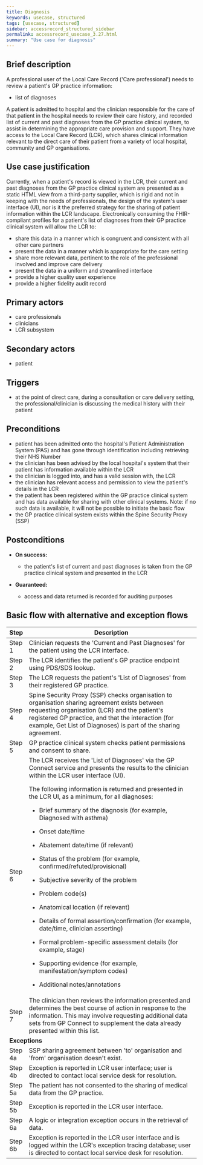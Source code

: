 ```yaml
---
title: Diagnosis
keywords: usecase, structured
tags: [usecase, structured] 
sidebar: accessrecord_structured_sidebar
permalink: accessrecord_usecase_3.27.html
summary: "Use case for diagnosis"
---
```


## Brief description

A professional user of the Local Care Record ('Care professional') needs to review a patient's GP practice information:

  - list of diagnoses

A patient is admitted to hospital and the clinician responsible for the care of that patient in the hospital needs to review their care history, and recorded list of current and past diagnoses from the GP practice clinical system, to assist in determining the appropriate care provision and support. They have access to the Local Care Record (LCR), which shares clinical information relevant to the direct care of their patient from a variety of local hospital, community and GP organisations.

## Use case justification  

Currently, when a patient's record is viewed in the LCR, their current and past diagnoses from the GP practice clinical system are presented as a static HTML view from a third-party supplier, which is rigid and not in keeping with the needs of professionals, the design of the system's user interface (UI), nor is it the preferred strategy for the sharing of patient information within the LCR landscape. Electronically consuming the FHIR-compliant profiles for a patient's list of diagnoses from their GP practice clinical system will allow the LCR to:

  - share this data in a manner which is congruent and consistent with all other care partners
  - present the data in a manner which is appropriate for the care setting
  - share more relevant data, pertinent to the role of the professional involved and improve care delivery
  - present the data in a uniform and streamlined interface
  - provide a higher quality user experience
  - provide a higher fidelity audit record

## Primary actors  

  - care professionals
  - clinicians
  - LCR subsystem

## Secondary actors 

- patient

## Triggers 
  
- at the point of direct care, during a consultation or care delivery setting, the professional/clinician is discussing the medical history with their patient

## Preconditions 

  - patient has been admitted onto the hospital's Patient Administration System (PAS) and has gone through identification including retrieving their NHS Number
  - the clinician has been advised by the local hospital's system that their patient has information available within the LCR
  - the clinician is logged into, and has a valid session with, the LCR
  - the clinician has relevant access and permission to view the patient's details in the LCR
  - the patient has been registered within the GP practice clinical system and has data available for sharing with other clinical systems. Note: if no such data is available, it will not be possible to initiate the basic flow
  - the GP practice clinical system exists within the Spine Security Proxy (SSP)

## Postconditions 

  - **On success:**
    
      - the patient's list of current and past diagnoses is taken from the GP practice clinical system and presented in the LCR

  - **Guaranteed:**
    
      - access and data returned is recorded for auditing purposes

## Basic flow with alternative and exception flows 

<table>
<thead>
<tr class="header">
<th width="10%"><strong>Step</strong></th>
<th><strong>Description</strong></th>
</tr>
</thead>
<tbody>
<tr class="even">
<td>Step 1</td>
<td>Clinician requests the 'Current and Past Diagnoses' for the patient using the LCR interface.</td>
</tr>
<tr class="odd">
<td>Step 2</td>
<td>The LCR identifies the patient's GP practice endpoint using PDS/SDS lookup.</td>
</tr>
<tr class="even">
<td>Step 3</td>
<td>The LCR requests the patient's 'List of Diagnoses' from their registered GP practice.</td>
</tr>
<tr class="odd">
<td>Step 4</td>
<td>Spine Security Proxy (SSP) checks organisation to organisation sharing agreement exists between requesting organisation (LCR) and the patient's registered GP practice, and that the interaction (for example, Get List of Diagnoses) is part of the sharing agreement.</td>
</tr>
<tr class="even">
<td>Step 5</td>
<td>GP practice clinical system checks patient permissions and consent to share.</td>
</tr>
<tr class="odd">
<td>Step 6</td>
<td>The LCR receives the 'List of Diagnoses' via the GP Connect service and presents the results to the clinician within the LCR user interface (UI).
<p>The following information is returned and presented in the LCR UI, as a minimum, for all diagnoses:</p>
<ul>
<li><p>Brief summary of the diagnosis (for example, Diagnosed with asthma)</p></li>
<li><p>Onset date/time</p></li>
<li><p>Abatement date/time (if relevant)</p></li>
<li><p>Status of the problem (for example, confirmed/refuted/provisional)</p></li>
<li><p>Subjective severity of the problem</p></li>
<li><p>Problem code(s)</p></li>
<li><p>Anatomical location (if relevant)</p></li>
<li><p>Details of formal assertion/confirmation (for example, date/time, clinician asserting)</p></li>
<li><p>Formal problem-specific assessment details (for example, stage)</p></li>
<li><p>Supporting evidence (for example, manifestation/symptom codes)</p></li>
<li><p>Additional notes/annotations</p></li>
</ul></td>
</tr>
<tr class="even">
<td>Step 7</td>
<td>The clinician then reviews the information presented and determines the best course of action in response to the information. This may involve requesting additional data sets from GP Connect to supplement the data already presented within this list.</td>
</tr>
<tr class="odd">
<td colspan="2"><b>Exceptions</b></td>
</tr>
<tr class="even">
<td>Step 4a</td>
<td>SSP sharing agreement between 'to' organisation and 'from' organisation doesn't exist.</td>
</tr>
<tr class="odd">
<td>Step 4b</td>
<td>Exception is reported in LCR user interface; user is directed to contact local service desk for resolution.</td>
</tr>
<tr class="even">
<td>Step 5a</td>
<td>The patient has not consented to the sharing of medical data from the GP practice.</td>
</tr>
<tr class="odd">
<td>Step 5b</td>
<td>Exception is reported in the LCR user interface.</td>
</tr>
<tr class="even">
<td>Step 6a</td>
<td>A logic or integration exception occurs in the retrieval of data.</td>
</tr>
<tr class="odd">
<td>Step 6b</td>
<td>Exception is reported in the LCR user interface and is logged within the LCR's exception tracing database; user is directed to contact local service desk for resolution.</td>
</tr>
</tbody>
</table>

